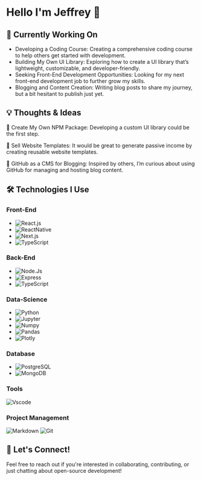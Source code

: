 # Hello I'm Jeffrey 👺

## 🚀 Currently Working On
- Developing a Coding Course: Creating a comprehensive coding course to help others get started with development.
- Building My Own UI Library: Exploring how to create a UI library that’s lightweight, customizable, and developer-friendly.
- Seeking Front-End Development Opportunities: Looking for my next front-end development job to further grow my skills.
- Blogging and Content Creation: Writing blog posts to share my journey, but a bit hesitant to publish just yet.

## 💡 Thoughts & Ideas

🔭 Create My Own NPM Package: Developing a custom UI library could be the first step.

🌱 Sell Website Templates: It would be great to generate passive income by creating reusable website templates.

🚀 GitHub as a CMS for Blogging: Inspired by others, I’m curious about using GitHub for managing and hosting blog content.

## 🛠️ Technologies I Use

### Front-End

- ![React.js](https://img.shields.io/badge/React-20232A?style=for-the-badge&logo=react&logoColor=61DAFB)
- ![ReactNative](https://img.shields.io/badge/React_Native-20232A?style=for-the-badge&logo=react&logoColor=61DAFB)
- ![Next.js](https://img.shields.io/badge/next%20js-000000?style=for-the-badge&logo=nextdotjs&logoColor=white)
- ![TypeScript](https://img.shields.io/badge/TypeScript-007ACC?style=for-the-badge&logo=typescript&logoColor=white)

### Back-End

- ![Node.Js](https://img.shields.io/badge/Node%20js-339933?style=for-the-badge&logo=nodedotjs&logoColor=white)
- ![Express](https://img.shields.io/badge/Express%20js-000000?style=for-the-badge&logo=express&logoColor=white)
- ![TypeScript](https://img.shields.io/badge/TypeScript-007ACC?style=for-the-badge&logo=typescript&logoColor=white)

### Data-Science

- ![Python](https://img.shields.io/badge/Python-84cc16?style=for-the-badge&logo=python&logoColor=white)
- ![Jupyter](https://img.shields.io/badge/Jupyter-F37626.svg?&style=for-the-badge&logo=Jupyter&logoColor=white)
- ![Numpy](https://img.shields.io/badge/Numpy-777BB4?style=for-the-badge&logo=numpy&logoColor=white)
- ![Pandas](https://img.shields.io/badge/Pandas-2C2D72?style=for-the-badge&logo=pandas&logoColor=white)
- ![Plotly](https://img.shields.io/badge/Plotly-239120?style=for-the-badge&logo=plotly&logoColor=white)

### Database

- ![PostgreSQL](https://img.shields.io/badge/PostgreSQL-316192?style=for-the-badge&logo=postgresql&logoColor=white)
- ![MongoDB](https://img.shields.io/badge/MongoDB-4EA94B?style=for-the-badge&logo=mongodb&logoColor=white)

### Tools

![Vscode](https://img.shields.io/badge/VSCode-0078D4?style=for-the-badge&logo=visual%20studio%20code&logoColor=white)

### Project Management

![Markdown](https://img.shields.io/badge/Markdown-000000?style=for-the-badge&logo=markdown&logoColor=white)
![Git](https://img.shields.io/badge/GitHub-100000?style=for-the-badge&logo=github&logoColor=white)

## 💬 Let's Connect!
Feel free to reach out if you're interested in collaborating, contributing, or just chatting about open-source development!
